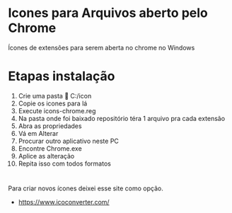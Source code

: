 # Icones para Arquivos aberto pelo Chrome
Ícones de extensões para serem aberta no chrome no Windows

# Etapas instalação 
1.  Crie uma pasta 📂 C:/icon
2.  Copie os icones para lá
3. Execute icons-chrome.reg
4.  Na pasta onde foi baixado repositório téra 1 arquivo pra cada extensão
5.  Abra as propriedades 
6.  Vá em Alterar
7.  Procurar outro aplicativo neste PC
8.  Encontre Chrome.exe
9.  Aplice as alteração
10. Repita isso com todos formatos
#
Para criar novos ícones deixei esse site como opção.
 - https://www.icoconverter.com/



